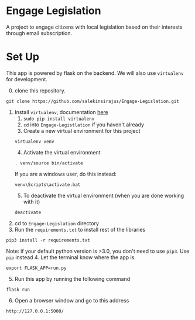 # Engage Legislation
A project to engage citizens with local legislation based on their interests 
through email subscription.

# Set Up
This app is powered by flask on the backend. We will also use `virtualenv` for
development.

0. clone this repository.
```
git clone https://github.com/salekinsirajus/Engage-Legislation.git
```
1. Install `virtualenv`, documentation [here](http://flask.pocoo.org/docs/0.12/installation/)
    1. `sudo pip install virtualenv`
    2. `cd` into `Engage-Legistlation` if you haven't already
    3. Create a new virtual environment for this project
    ```
    virtualenv venv
    ``` 
    4. Activate the virtual environment
    ```
    . venv/source bin/activate
    ``` 
    If you are a windows user, do this instead:
    ```
    venv\Scripts\activate.bat
    ```
    5. To deactivate the virtual environment (when you are done working with it)
    ```
    deactivate
    ```
2. cd to `Engage-Legislation` directory
3. Run the `requirements.txt` to install rest of the libraries
```
pip3 install -r requirements.txt
```
Note: if your default python version is >3.0, you don't need to use `pip3`. Use
`pip` instead
4. Let the terminal know where the app is
```
export FLASK_APP=run.py
```
5. Run this app by running the following command
```
flask run
``` 
6. Open a browser window and go to this address
```
http://127.0.0.1:5000/
```
